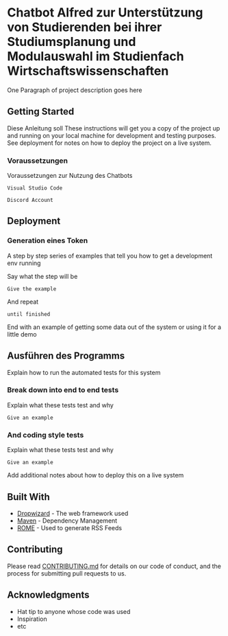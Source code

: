 # Chatbot Alfred zur Unterstützung von Studierenden bei ihrer Studiumsplanung und Modulauswahl im Studienfach Wirtschaftswissenschaften

One Paragraph of project description goes here

## Getting Started

Diese Anleitung soll These instructions will get you a copy of the project up and running on your local machine for development and testing purposes. See deployment for notes on how to deploy the project on a live system.

### Voraussetzungen

Voraussetzungen zur Nutzung des Chatbots

```
Visual Studio Code
```
```
Discord Account
```

## Deployment


### Generation eines Token

A step by step series of examples that tell you how to get a development env running

Say what the step will be

```
Give the example
```

And repeat

```
until finished
```

End with an example of getting some data out of the system or using it for a little demo

## Ausführen des Programms

Explain how to run the automated tests for this system

### Break down into end to end tests

Explain what these tests test and why

```
Give an example
```

### And coding style tests

Explain what these tests test and why

```
Give an example
```


Add additional notes about how to deploy this on a live system

## Built With

* [Dropwizard](http://www.dropwizard.io/1.0.2/docs/) - The web framework used
* [Maven](https://maven.apache.org/) - Dependency Management
* [ROME](https://rometools.github.io/rome/) - Used to generate RSS Feeds

## Contributing

Please read [CONTRIBUTING.md](https://gist.github.com/PurpleBooth/b24679402957c63ec426) for details on our code of conduct, and the process for submitting pull requests to us.


## Acknowledgments

* Hat tip to anyone whose code was used
* Inspiration
* etc
